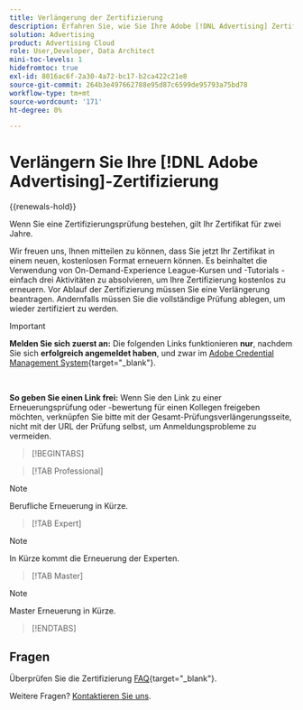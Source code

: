 ```yaml
---
title: Verlängerung der Zertifizierung
description: Erfahren Sie, wie Sie Ihre Adobe [!DNL Advertising] Zertifizierung verlängern können, bevor sie abläuft.
solution: Advertising
product: Advertising Cloud
role: User,Developer, Data Architect
mini-toc-levels: 1
hidefromtoc: true
exl-id: 8016ac6f-2a30-4a72-bc17-b2ca422c21e8
source-git-commit: 264b3e497662788e95d87c6599de95793a75bd78
workflow-type: tm+mt
source-wordcount: '171'
ht-degree: 0%

---
```


# Verlängern Sie Ihre [!DNL Adobe Advertising]-Zertifizierung

{{renewals-hold}}

Wenn Sie eine Zertifizierungsprüfung bestehen, gilt Ihr Zertifikat für zwei Jahre.

Wir freuen uns, Ihnen mitteilen zu können, dass Sie jetzt Ihr Zertifikat in einem neuen, kostenlosen Format erneuern können. Es beinhaltet die Verwendung von On-Demand-Experience League-Kursen und -Tutorials - einfach drei Aktivitäten zu absolvieren, um Ihre Zertifizierung kostenlos zu erneuern. Vor Ablauf der Zertifizierung müssen Sie eine Verlängerung beantragen. Andernfalls müssen Sie die vollständige Prüfung ablegen, um wieder zertifiziert zu werden.

>[!IMPORTANT]
>
>**Melden Sie sich zuerst an:** Die folgenden Links funktionieren **nur**, nachdem Sie sich **erfolgreich angemeldet haben**, und zwar im [Adobe Credential Management System](https://www.certmetrics.com/adobe){target="_blank"}.
>
><br>
>
>**So geben Sie einen Link frei:** Wenn Sie den Link zu einer Erneuerungsprüfung oder -bewertung für einen Kollegen freigeben möchten, verknüpfen Sie bitte mit der Gesamt-Prüfungsverlängerungsseite, nicht mit der URL der Prüfung selbst, um Anmeldungsprobleme zu vermeiden.

>[!BEGINTABS]

>[!TAB Professional]

>[!NOTE]
>
>Berufliche Erneuerung in Kürze.

>[!TAB Expert]

>[!NOTE]
>
>In Kürze kommt die Erneuerung der Experten.

>[!TAB Master]

>[!NOTE]
>
>Master Erneuerung in Kürze.

>[!ENDTABS]

## Fragen

Überprüfen Sie die Zertifizierung [FAQ](https://experienceleague.adobe.com/docs/certification/certification/faq.html){target="_blank"}.

Weitere Fragen? [Kontaktieren Sie uns](mailto:certif@adobe.com).
